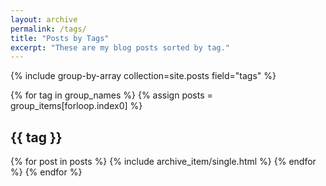 ```yaml
---
layout: archive
permalink: /tags/
title: "Posts by Tags"
excerpt: "These are my blog posts sorted by tag."
---
```


{% include group-by-array collection=site.posts field="tags" %}

{% for tag in group_names %}
  {% assign posts = group_items[forloop.index0] %}
  <h2 id="{{ tag | slugify }}" class="archive__subtitle">{{ tag }}</h2>
  {% for post in posts %}
    {% include archive_item/single.html %}
  {% endfor %}
{% endfor %}